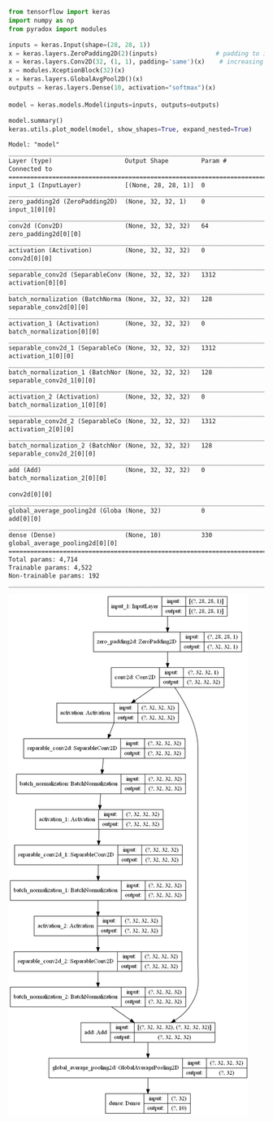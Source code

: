 ```python
from tensorflow import keras
import numpy as np
from pyradox import modules
```


```python
inputs = keras.Input(shape=(28, 28, 1))
x = keras.layers.ZeroPadding2D(2)(inputs)                # padding to increase dimenstions to 32x32
x = keras.layers.Conv2D(32, (1, 1), padding='same')(x)    # increasing the number of channels to 32
x = modules.XceptionBlock(32)(x)
x = keras.layers.GlobalAvgPool2D()(x)
outputs = keras.layers.Dense(10, activation="softmax")(x)

model = keras.models.Model(inputs=inputs, outputs=outputs) 
```


```python
model.summary()
keras.utils.plot_model(model, show_shapes=True, expand_nested=True)
```

    Model: "model"
    __________________________________________________________________________________________________
    Layer (type)                    Output Shape         Param #     Connected to                     
    ==================================================================================================
    input_1 (InputLayer)            [(None, 28, 28, 1)]  0                                            
    __________________________________________________________________________________________________
    zero_padding2d (ZeroPadding2D)  (None, 32, 32, 1)    0           input_1[0][0]                    
    __________________________________________________________________________________________________
    conv2d (Conv2D)                 (None, 32, 32, 32)   64          zero_padding2d[0][0]             
    __________________________________________________________________________________________________
    activation (Activation)         (None, 32, 32, 32)   0           conv2d[0][0]                     
    __________________________________________________________________________________________________
    separable_conv2d (SeparableConv (None, 32, 32, 32)   1312        activation[0][0]                 
    __________________________________________________________________________________________________
    batch_normalization (BatchNorma (None, 32, 32, 32)   128         separable_conv2d[0][0]           
    __________________________________________________________________________________________________
    activation_1 (Activation)       (None, 32, 32, 32)   0           batch_normalization[0][0]        
    __________________________________________________________________________________________________
    separable_conv2d_1 (SeparableCo (None, 32, 32, 32)   1312        activation_1[0][0]               
    __________________________________________________________________________________________________
    batch_normalization_1 (BatchNor (None, 32, 32, 32)   128         separable_conv2d_1[0][0]         
    __________________________________________________________________________________________________
    activation_2 (Activation)       (None, 32, 32, 32)   0           batch_normalization_1[0][0]      
    __________________________________________________________________________________________________
    separable_conv2d_2 (SeparableCo (None, 32, 32, 32)   1312        activation_2[0][0]               
    __________________________________________________________________________________________________
    batch_normalization_2 (BatchNor (None, 32, 32, 32)   128         separable_conv2d_2[0][0]         
    __________________________________________________________________________________________________
    add (Add)                       (None, 32, 32, 32)   0           batch_normalization_2[0][0]      
                                                                     conv2d[0][0]                     
    __________________________________________________________________________________________________
    global_average_pooling2d (Globa (None, 32)           0           add[0][0]                        
    __________________________________________________________________________________________________
    dense (Dense)                   (None, 10)           330         global_average_pooling2d[0][0]   
    ==================================================================================================
    Total params: 4,714
    Trainable params: 4,522
    Non-trainable params: 192
    __________________________________________________________________________________________________
    




![png](output_3_1.png)


